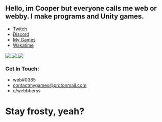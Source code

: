 ## Hello, im Cooper but everyone calls me web or webby. I make programs and Unity games.

- [Twitch](https://www.twitch.tv/webbby_)
- [Discord](https://discord.gg/s434mDx)
- [My Games](https://cooper-s-games.github.io/)
- [Wakatime](https://wakatime.com/@webby)


<a href="https://github.com/anuraghazra/github-readme-stats">
  <img align="center" src="https://github-readme-stats.vercel.app/api?username=CoopJax&show_icons=true&theme=nord" />
</a>
<a href="https://github.com/anuraghazra/github-readme-stats">
  <img align="center" src="https://github-readme-stats.vercel.app/api/top-langs/?username=CoopJax&theme=nord" />
</a>
<a href="https://github.com/anuraghazra/github-readme-stats">
  <img align="center" src="https://github-readme-stats.vercel.app/api/wakatime?username=webby&theme=nord" />
</a>

 ### Get In Touch:
 - web#0385
 - contactmygames@protonmail.com
 - u/webbberss


# Stay frosty, yeah?
